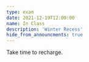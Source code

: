 ```yaml
---
type: exam
date: 2021-12-19T12:00:00
name: In Class
description: 'Winter Recess'
hide_from_announcments: true
---
```


Take time to recharge. 
